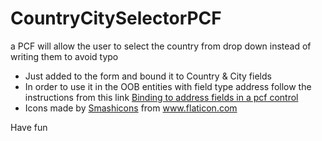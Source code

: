 # CountryCitySelectorPCF
a PCF will allow the user to select the country from drop down instead of writing them to avoid typo

- Just added to the form and bound it to Country & City fields
- In order to use it in the OOB entities with field type address follow the instructions from this link <a href="https://www.magnetismsolutions.com/blog/jaredjohnson/2019/07/04/binding-to-address-fields-in-a-pcf-control">Binding to address fields in a pcf control</a>
- <div>Icons made by <a href="https://www.flaticon.com/authors/smashicons" title="Smashicons">Smashicons</a> from <a href="https://www.flaticon.com/" title="Flaticon">www.flaticon.com</a></div>
  

Have fun
